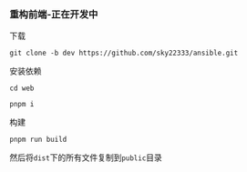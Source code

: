 ### 重构前端-正在开发中

下载
```
git clone -b dev https://github.com/sky22333/ansible.git
```

安装依赖
```
cd web
```
```
pnpm i
```
构建
```
pnpm run build
```

然后将`dist`下的所有文件复制到`public`目录
